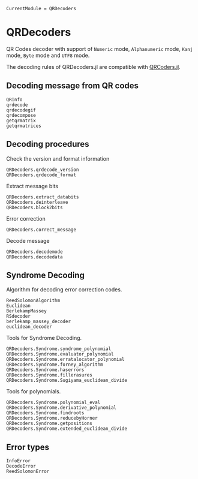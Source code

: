 ```@meta
CurrentModule = QRDecoders
```

# QRDecoders

QR Codes decoder with support of `Numeric` mode, `Alphanumeric` mode, `Kanj` mode, `Byte` mode and `UTF8` mode.

The decoding rules of QRDecoders.jl are compatible with [QRCoders.jl](http://github.com/JuliaImages/QRCoders.jl).

## Decoding message from QR codes

```@docs
QRInfo
qrdecode
qrdecodegif
qrdecompose
getqrmatrix
getqrmatrices
```

## Decoding procedures

Check the version and format information
```@docs
QRDecoders.qrdecode_version
QRDecoders.qrdecode_format
```

Extract message bits
```@docs
QRDecoders.extract_databits
QRDecoders.deinterleave
QRDecoders.block2bits
```

Error correction
```@docs
QRDecoders.correct_message
```

Decode message
```@docs
QRDecoders.decodemode
QRDecoders.decodedata
```

## Syndrome Decoding

Algorithm for decoding error correction codes.

```@docs
ReedSolomonAlgorithm
Euclidean
BerlekampMassey
RSdecoder
berlekamp_massey_decoder
euclidean_decoder
```

Tools for Syndrome Decoding.

```@docs
QRDecoders.Syndrome.syndrome_polynomial
QRDecoders.Syndrome.evaluator_polynomial
QRDecoders.Syndrome.erratalocator_polynomial
QRDecoders.Syndrome.forney_algorithm
QRDecoders.Syndrome.haserrors
QRDecoders.Syndrome.fillerasures
QRDecoders.Syndrome.Sugiyama_euclidean_divide
```

Tools for polynomials.

```@docs
QRDecoders.Syndrome.polynomial_eval
QRDecoders.Syndrome.derivative_polynomial
QRDecoders.Syndrome.findroots
QRDecoders.Syndrome.reducebyHorner
QRDecoders.Syndrome.getpositions
QRDecoders.Syndrome.extended_euclidean_divide
```

## Error types

```@docs
InfoError
DecodeError
ReedSolomonError
```
